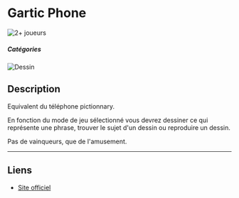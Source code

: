 # Gartic Phone

![2+ joueurs](https://img.shields.io/badge/-2+%20joueurs-%23444444)


##### Catégories
![Dessin](https://img.shields.io/badge/-Dessin-%23444444)

## Description
Equivalent du téléphone pictionnary.

En fonction du mode de jeu sélectionné vous devrez dessiner ce qui représente une phrase, trouver le sujet d'un dessin ou reproduire un dessin.

Pas de vainqueurs, que de l'amusement.

---

## Liens
- [Site officiel](https://garticphone.com)
